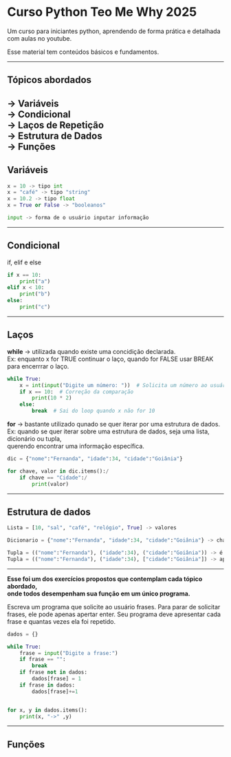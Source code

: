 # Curso Python Teo Me Why 2025

Um curso para iniciantes python, 
aprendendo de forma prática e detalhada
com aulas no youtube.

Esse material tem conteúdos básicos e fundamentos.

-----------------------------------------------------------------

## Tópicos abordados 

-> **Variáveis**\
-> **Condicional**\
-> **Laços de Repetição**\
-> **Estrutura de Dados**\
-> **Funções**
-----------------------------------------------------------------

## Variáveis

```python
x = 10 -> tipo int
x = "café" -> tipo "string"
x = 10.2 -> tipo float
x = True or False -> "booleanos"

input -> forma de o usuário inputar informação
```
------------------------------------------------------------------

## Condicional

if, elif e else

```python
if x == 10:
    print("a")
elif x < 10:
    print("b")
else:
    print("c")
```

------------------------------------------------------------------

## Laços 

**while** -> utilizada quando existe uma concidição declarada.\
Ex: enquanto x for TRUE continuar o laço, quando for FALSE usar BREAK\
para encerrrar o laço.

```python
while True:
    x = int(input("Digite um número: "))  # Solicita um número ao usuário
    if x == 10:  # Correção da comparação
        print(10 * 2)
    else:
        break  # Sai do loop quando x não for 10
```


**for** -> bastante utilizado qunado se quer iterar por uma estrutura de dados.\
Ex: quando se quer iterar sobre uma estrutura de dados, seja uma lista, dicionário ou tupla,\
querendo encontrar uma informação específica.

```python
dic = {"nome":"Fernanda", "idade":34, "cidade":"Goiânia"}

for chave, valor in dic.items():/
    if chave == "Cidade":/
        print(valor)
```
-------------------------------------------------------------------

## Estrutura de dados

```python
Lista = [10, "sal", "café", "relógio", True] -> valores

Dicionario = {"nome":"Fernanda", "idade":34, "cidade":"Goiânia"} -> chave:valor

Tupla = (("nome":"Fernanda"), ("idade":34), ("cidade":"Goiânia")) -> é imutável
Tupla = (("nome":"Fernanda"), ("idade":34), ["cidade":"Goiânia"]) -> apenas a lista é mutável
```

-------------------------------------------------------------------
**Esse foi um dos exercícios propostos que contemplam cada tópico abordado,\
onde todos desempenham sua função em um único programa.**

Escreva um programa que solicite ao usuário frases.
Para parar de solicitar frases, ele pode apenas apertar enter.
Seu programa deve apresentar cada frase e quantas vezes ela foi repetido.

```python
dados = {}

while True:
    frase = input("Digite a frase:")
    if frase == "":
        break
    if frase not in dados:
        dados[frase] = 1
    if frase in dados:
        dados[frase]+=1


for x, y in dados.items():
    print(x, "->" ,y)
```

-------------------------------------------------------------------

## Funções 


